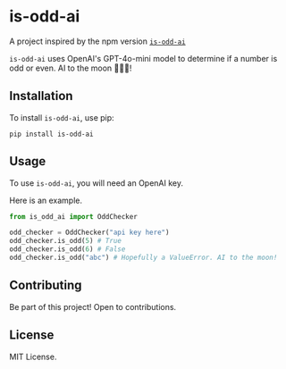 # is-odd-ai
A project inspired by the npm version [`is-odd-ai`](https://github.com/rhettlunn/is-odd-ai)

`is-odd-ai` uses OpenAI's GPT-4o-mini model to determine if a number is odd or even. AI to the moon 🚀🚀🌝!

## Installation
To install `is-odd-ai`, use pip:
```
pip install is-odd-ai
```

## Usage
To use `is-odd-ai`, you will need an OpenAI key.

Here is an example.
```py
from is_odd_ai import OddChecker

odd_checker = OddChecker("api key here")
odd_checker.is_odd(5) # True
odd_checker.is_odd(6) # False
odd_checker.is_odd("abc") # Hopefully a ValueError. AI to the moon!
```

## Contributing
Be part of this project! Open to contributions.

## License
MIT License.